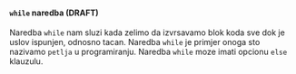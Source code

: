 
<a name="while-naredba"/>

#### `while` naredba (DRAFT)

Naredba `while` nam sluzi kada zelimo da izvrsavamo blok koda sve dok je uslov ispunjen, odnosno tacan. Naredba `while` je primjer onoga sto nazivamo `petlja` u programiranju.
Naredba `while` moze imati opcionu `else` klauzulu.
